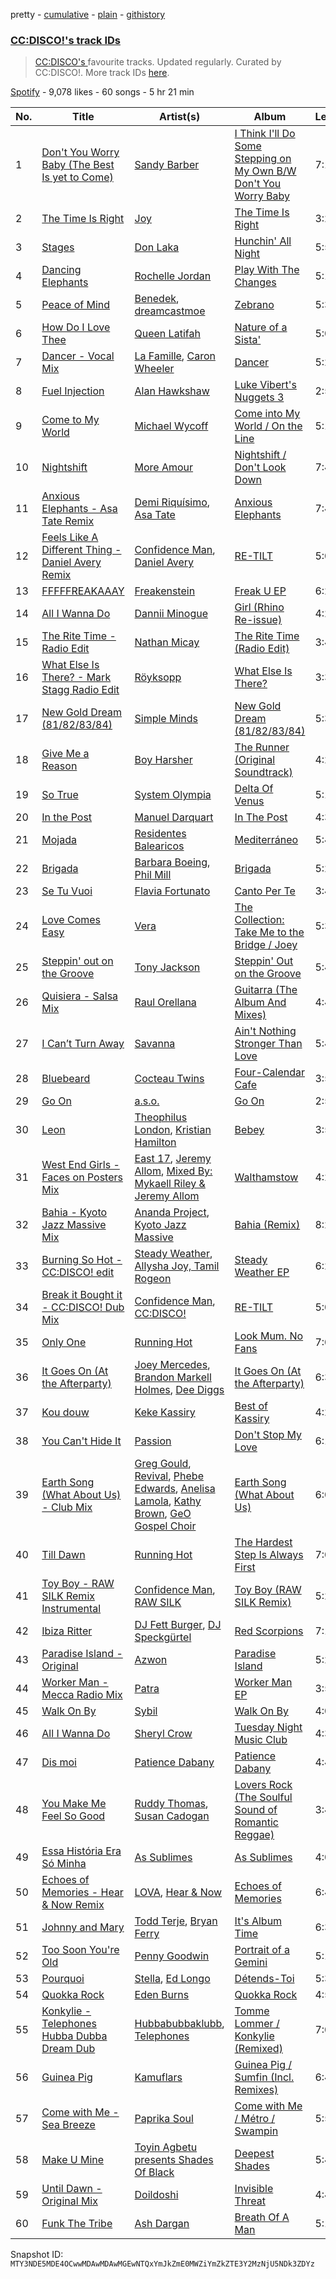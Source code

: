 pretty - [cumulative](/playlists/cumulative/37i9dQZF1DXd9gokF77pBJ.md) - [plain](/playlists/plain/37i9dQZF1DXd9gokF77pBJ) - [githistory](https://github.githistory.xyz/mackorone/spotify-playlist-archive/blob/main/playlists/plain/37i9dQZF1DXd9gokF77pBJ)

### [CC:DISCO!'s track IDs](https://open.spotify.com/playlist/37i9dQZF1DXd9gokF77pBJ)

> <a href="spotify:artist:37fxVoFAMzet5CiiDg7SL7">CC:DISCO's </a> favourite tracks\. Updated regularly\. Curated by CC:DISCO!\. More track IDs <a href="spotify:genre:track\_id">here</a>.

[Spotify](https://open.spotify.com/user/spotify) - 9,078 likes - 60 songs - 5 hr 21 min

| No. | Title | Artist(s) | Album | Length |
|---|---|---|---|---|
| 1 | [Don't You Worry Baby \(The Best Is yet to Come\)](https://open.spotify.com/track/6jg3qW3RAZEcQUeuff6RiG) | [Sandy Barber](https://open.spotify.com/artist/5smHFUSf9HBHBw8Ce0mh2s) | [I Think I'll Do Some Stepping on My Own B/W Don't You Worry Baby](https://open.spotify.com/album/64MOZaHY7xjXHdYed7eU1t) | 7:14 |
| 2 | [The Time Is Right](https://open.spotify.com/track/06IAXVDdjl2JHgHOoVzVG9) | [Joy](https://open.spotify.com/artist/4S7rljGywrEzPChY7XHLER) | [The Time Is Right](https://open.spotify.com/album/42Tq3LQmGWjCq5dkPQXmmg) | 3:25 |
| 3 | [Stages](https://open.spotify.com/track/4IJ3M8iAOJgvA9grJoCys1) | [Don Laka](https://open.spotify.com/artist/1pVB3hFHwbaa3CkI72nQfQ) | [Hunchin' All Night](https://open.spotify.com/album/7DQYEeeElfRlwjyjA1SVL1) | 5:55 |
| 4 | [Dancing Elephants](https://open.spotify.com/track/4EGz4rN8kpKF5mx5i0HHm1) | [Rochelle Jordan](https://open.spotify.com/artist/3MM3uKNdJbvefUael12dl3) | [Play With The Changes](https://open.spotify.com/album/5qJ0CnwfIUUgcKFdrjRP6v) | 5:18 |
| 5 | [Peace of Mind](https://open.spotify.com/track/01B8c1fCg84OAGjy3DyTd1) | [Benedek](https://open.spotify.com/artist/0VGUa1xtVL7g1srvyzbY7t), [dreamcastmoe](https://open.spotify.com/artist/05PeUup2zYw9VOGnaknbn9) | [Zebrano](https://open.spotify.com/album/2K7g3LpcZKPDusWTsZ1bgd) | 5:36 |
| 6 | [How Do I Love Thee](https://open.spotify.com/track/67DtvJpIeuAYuTr6BKHgeu) | [Queen Latifah](https://open.spotify.com/artist/5m7wCUhYhBh7A3A3YMxrbt) | [Nature of a Sista'](https://open.spotify.com/album/3Jt4VAHeS6qE9tmVrl5Byz) | 5:01 |
| 7 | [Dancer \- Vocal Mix](https://open.spotify.com/track/3fSFS8mA0bn5tysmddNZQw) | [La Famille](https://open.spotify.com/artist/0JydFhn1rNSTzrDZuZ98PN), [Caron Wheeler](https://open.spotify.com/artist/2RhMHmV21ZDcSGZ872U4ZY) | [Dancer](https://open.spotify.com/album/0wR3BVI2gBzo3SlGJvNHoW) | 5:26 |
| 8 | [Fuel Injection](https://open.spotify.com/track/3mjnC1wLLjX8pzQbv1IQgM) | [Alan Hawkshaw](https://open.spotify.com/artist/4xJbCqwNfYlbl8v026L24T) | [Luke Vibert's Nuggets 3](https://open.spotify.com/album/4XhHiKbo6yUr642e0GCrhK) | 2:50 |
| 9 | [Come to My World](https://open.spotify.com/track/5iLO42W37wwR15eVtbQxHV) | [Michael Wycoff](https://open.spotify.com/artist/03WrOkxi8Ktm2tBYI1Z7vV) | [Come into My World / On the Line](https://open.spotify.com/album/7eUzClku2HdVYIqkHpiJiz) | 5:16 |
| 10 | [Nightshift](https://open.spotify.com/track/6owXUyIRf9TghK1IQXUb1u) | [More Amour](https://open.spotify.com/artist/1C3kP4fY3Slqe9UuGzS1b3) | [Nightshift / Don't Look Down](https://open.spotify.com/album/1QYYUVvtBS3WYQSZhkgDJW) | 7:49 |
| 11 | [Anxious Elephants \- Asa Tate Remix](https://open.spotify.com/track/7zSYsueFjdppvkYdcguNCp) | [Demi Riquísimo](https://open.spotify.com/artist/1GIv2BGriYO1IdownXWWac), [Asa Tate](https://open.spotify.com/artist/2m6WH0HJcjDrjqEljgQQN7) | [Anxious Elephants](https://open.spotify.com/album/0u0rzxSzs2tcCFC0qOmgQA) | 7:41 |
| 12 | [Feels Like A Different Thing \- Daniel Avery Remix](https://open.spotify.com/track/1shRenemeWoKxg80q68ANm) | [Confidence Man](https://open.spotify.com/artist/0RwXnFrEoI8tltFvYpJgP6), [Daniel Avery](https://open.spotify.com/artist/1EULJuDFWpZ9xg4YwtUGGt) | [RE\-TILT](https://open.spotify.com/album/0zHWRMhq93EvXagIxc4IGb) | 5:03 |
| 13 | [FFFFFREAKAAAY](https://open.spotify.com/track/5MKPScNN7LWd3a40kk2EoW) | [Freakenstein](https://open.spotify.com/artist/7Bcfp0ViTMa6F4xedbUhun) | [Freak U EP](https://open.spotify.com/album/5NWxhmFUVG1kEXGxQ9HyrI) | 6:21 |
| 14 | [All I Wanna Do](https://open.spotify.com/track/38TLvvqAHWSNJtq4l09yfW) | [Dannii Minogue](https://open.spotify.com/artist/6XCS9JCn56Q252cMOTbeq6) | [Girl \(Rhino Re\-issue\)](https://open.spotify.com/album/70nzlIb5chg1iMGhh8Gd3S) | 4:29 |
| 15 | [The Rite Time \- Radio Edit](https://open.spotify.com/track/1FD1QJDanGbIvlzISHezws) | [Nathan Micay](https://open.spotify.com/artist/6U7MOIhacysUEnfJ41WfhC) | [The Rite Time \(Radio Edit\)](https://open.spotify.com/album/0ieNOineZMrDVzWV9iLPYC) | 3:49 |
| 16 | [What Else Is There? \- Mark Stagg Radio Edit](https://open.spotify.com/track/1pC0MvVlAALf3n9RlP975f) | [Röyksopp](https://open.spotify.com/artist/5nPOO9iTcrs9k6yFffPxjH) | [What Else Is There?](https://open.spotify.com/album/1FjqxFm7Fd4yB0UDHHH0KT) | 3:38 |
| 17 | [New Gold Dream \(81/82/83/84\)](https://open.spotify.com/track/7MhDU9xSWM1LPQGPFkAEJC) | [Simple Minds](https://open.spotify.com/artist/6hN9F0iuULZYWXppob22Aj) | [New Gold Dream \(81/82/83/84\)](https://open.spotify.com/album/6dn2O3un8SV0QZ421jDdEj) | 5:38 |
| 18 | [Give Me a Reason](https://open.spotify.com/track/0s1bzOaz2BgIbvYhwGwpmq) | [Boy Harsher](https://open.spotify.com/artist/4iom7VVRU6AHRIu1JUXpLG) | [The Runner \(Original Soundtrack\)](https://open.spotify.com/album/5dfc4xJu4rrdd7oufQu73H) | 4:25 |
| 19 | [So True](https://open.spotify.com/track/5iwS6u0zGbQkLFWXLGDr54) | [System Olympia](https://open.spotify.com/artist/2qtARFvBzCjOuGbXFAF0iX) | [Delta Of Venus](https://open.spotify.com/album/0rLjKe41TizBh87gtdbyQl) | 5:14 |
| 20 | [In the Post](https://open.spotify.com/track/0wfGxyRy073Lhr6tcWH4mF) | [Manuel Darquart](https://open.spotify.com/artist/0mumYdYeqKkr99t3iDEHGS) | [In The Post](https://open.spotify.com/album/6rRZkneJaw1HrlAeUMQOdv) | 4:32 |
| 21 | [Mojada](https://open.spotify.com/track/7KeU2lZdmzHgI5maPkfIc8) | [Residentes Balearicos](https://open.spotify.com/artist/1cOrrxnHshhMoDDdjBfPSG) | [Mediterráneo](https://open.spotify.com/album/7og32GZViYHNRYMhgFffBH) | 5:41 |
| 22 | [Brigada](https://open.spotify.com/track/5GDhxndpilh5O6BDNFwN6f) | [Barbara Boeing](https://open.spotify.com/artist/7uf1b4UI1VVKwwcQO0laWZ), [Phil Mill](https://open.spotify.com/artist/4dw0GyllDDJ5bY9SaGCw5E) | [Brigada](https://open.spotify.com/album/4SYy5FSilSqQRkWBrKzp9n) | 5:23 |
| 23 | [Se Tu Vuoi](https://open.spotify.com/track/0YDc4kVUW7J0Yr908XFEUa) | [Flavia Fortunato](https://open.spotify.com/artist/6u4qQuBV1wEiChGgPVT45f) | [Canto Per Te](https://open.spotify.com/album/2T4GTTm7POJdcUfRKn4EC1) | 3:40 |
| 24 | [Love Comes Easy](https://open.spotify.com/track/3ExcEpHblGcPikCpcgNNAB) | [Vera](https://open.spotify.com/artist/0FkJ8SID5QlL8bWQBMmtmh) | [The Collection: Take Me to the Bridge / Joey](https://open.spotify.com/album/6xVKvK1yeMBO4EhnY7gKwH) | 5:32 |
| 25 | [Steppin' out on the Groove](https://open.spotify.com/track/4QHFZhYuhKczwn0NGBFOcM) | [Tony Jackson](https://open.spotify.com/artist/5Y6G21rp2MNCIePfimbbyO) | [Steppin' Out on the Groove](https://open.spotify.com/album/0uPHY9BW2EAYtQq619slgu) | 5:49 |
| 26 | [Quisiera \- Salsa Mix](https://open.spotify.com/track/5GZE8TATkHhQKsqkjEt4aq) | [Raul Orellana](https://open.spotify.com/artist/6htHgk48aAS94faA48Jq3w) | [Guitarra \(The Album And Mixes\)](https://open.spotify.com/album/6rnVhXqN1pvdMqOxPdkioQ) | 4:42 |
| 27 | [I Can’t Turn Away](https://open.spotify.com/track/3mm0ZejN1arUzTmYEtpWeK) | [Savanna](https://open.spotify.com/artist/17M5hrxVWrmJTr1NlHlaKJ) | [Ain't Nothing Stronger Than Love](https://open.spotify.com/album/2B9lFGikDCPAInwRJOWbfe) | 5:46 |
| 28 | [Bluebeard](https://open.spotify.com/track/4kxpoNJE8r3LgsSzEqaEDU) | [Cocteau Twins](https://open.spotify.com/artist/5Wabl1lPdNOeIn0SQ5A1mp) | [Four\-Calendar Cafe](https://open.spotify.com/album/07poC3fOw5E0tAZ6Zc46AN) | 3:54 |
| 29 | [Go On](https://open.spotify.com/track/1vwzpWzUG5c8Hr36bu1Cbw) | [a.s.o.](https://open.spotify.com/artist/2a4fzfmDaQvYBhBR5hp2jj) | [Go On](https://open.spotify.com/album/6GZjGWlyqF0Pu6wI2SBDr1) | 2:52 |
| 30 | [Leon](https://open.spotify.com/track/4JMgp4eaUGnLFqZtSjCYB8) | [Theophilus London](https://open.spotify.com/artist/4EMtGVFvfCSrEmWaGV0roE), [Kristian Hamilton](https://open.spotify.com/artist/5N5Sh4gVdtIQU9uhwHUlN5) | [Bebey](https://open.spotify.com/album/31e6kRTlCq4KGjg3XA6m5K) | 3:56 |
| 31 | [West End Girls \- Faces on Posters Mix](https://open.spotify.com/track/7yEijwIT9WHKXH4YOb8E2F) | [East 17](https://open.spotify.com/artist/6lOC7lwSO1ql4Gc2Y3QObY), [Jeremy Allom](https://open.spotify.com/artist/2PFtUjgbzaDEEF0gSN6PsI), [Mixed By: Mykaell Riley & Jeremy Allom](https://open.spotify.com/artist/7fJkvrfbWiCiQEToPCkmn6) | [Walthamstow](https://open.spotify.com/album/5hVUeW05qGAIc1YA3h2Y7O) | 4:27 |
| 32 | [Bahia \- Kyoto Jazz Massive Mix](https://open.spotify.com/track/2uRoRLASdX1nOrwjziK98Q) | [Ananda Project](https://open.spotify.com/artist/5SMPsvWbnxL1B6SRIAn37c), [Kyoto Jazz Massive](https://open.spotify.com/artist/10Mz09DRdfsBvUVTUWiqIv) | [Bahia \(Remix\)](https://open.spotify.com/album/7MGsWVNSul0gtPEvMSnuLq) | 8:27 |
| 33 | [Burning So Hot \- CC:DISCO! edit](https://open.spotify.com/track/6vjdiWie9mPtBcU0Es2phq) | [Steady Weather](https://open.spotify.com/artist/250KDQoG6031aEecBnUlxu), [Allysha Joy, Tamil Rogeon](https://open.spotify.com/artist/59xReERk3oLEunXWWJE64F) | [Steady Weather EP](https://open.spotify.com/album/4JZ5AJNXYBEB1O26usPOhd) | 6:20 |
| 34 | [Break it Bought it \- CC:DISCO! Dub Mix](https://open.spotify.com/track/13Lmdx2WUYP7wUoQjGwLv5) | [Confidence Man](https://open.spotify.com/artist/0RwXnFrEoI8tltFvYpJgP6), [CC:DISCO!](https://open.spotify.com/artist/37fxVoFAMzet5CiiDg7SL7) | [RE\-TILT](https://open.spotify.com/album/0zHWRMhq93EvXagIxc4IGb) | 5:03 |
| 35 | [Only One](https://open.spotify.com/track/3cAGadn1zed1wIpyWoVmdn) | [Running Hot](https://open.spotify.com/artist/18QvrAlrBwNeoiAkXE1ikj) | [Look Mum\. No Fans](https://open.spotify.com/album/62ih8N2vpj8Rs51xzdlG1S) | 7:04 |
| 36 | [It Goes On \(At the Afterparty\)](https://open.spotify.com/track/3rwOXnsJIFelb2uEL6racm) | [Joey Mercedes](https://open.spotify.com/artist/54oBNihvb3acQd2WJCIYp4), [Brandon Markell Holmes](https://open.spotify.com/artist/49hxY3aryuNE1UJpuJ0YJf), [Dee Diggs](https://open.spotify.com/artist/3GrNYIRzpnrh3HltUMlMeg) | [It Goes On \(At the Afterparty\)](https://open.spotify.com/album/3sxf4PHUvea7auhbNUlMBh) | 6:32 |
| 37 | [Kou douw](https://open.spotify.com/track/5HAOxJgbPsOMCQqgi8GKMP) | [Keke Kassiry](https://open.spotify.com/artist/66DebSA3RyF7ReCpwfjHT8) | [Best of Kassiry](https://open.spotify.com/album/4pPTUTGJgdkAiEE1ALmQOs) | 4:25 |
| 38 | [You Can't Hide It](https://open.spotify.com/track/4JllN6LAth4uuFh7Xm84n9) | [Passion](https://open.spotify.com/artist/5YgczGESVzCXzvQN5E6n84) | [Don't Stop My Love](https://open.spotify.com/album/5JbkjdDWYlwxa2HV8N77Hp) | 6:13 |
| 39 | [Earth Song \(What About Us\) \- Club Mix](https://open.spotify.com/track/3fcpQwhkotcEzpzRZ6maMg) | [Greg Gould](https://open.spotify.com/artist/7scMWGksw0YUGUVuewfyJo), [Revival](https://open.spotify.com/artist/2PwQi1kdRI5FfS7Q5ukpxk), [Phebe Edwards](https://open.spotify.com/artist/5Phxu6UZtHHfEHNPDwyqpo), [Anelisa Lamola](https://open.spotify.com/artist/4JQspweC9s9YK2H81Nylvi), [Kathy Brown](https://open.spotify.com/artist/1dYwUvGX41uwyOuabIEJUq), [GeO Gospel Choir](https://open.spotify.com/artist/6hE7obcJBo7760EpnmhR1H) | [Earth Song \(What About Us\)](https://open.spotify.com/album/5TlJmOQSTdjLIcFcYFJJ5n) | 6:02 |
| 40 | [Till Dawn](https://open.spotify.com/track/17ssW5GFqQ3mF12GSydUzh) | [Running Hot](https://open.spotify.com/artist/18QvrAlrBwNeoiAkXE1ikj) | [The Hardest Step Is Always First](https://open.spotify.com/album/0CsdqUlzVU73nQrLImpemF) | 7:05 |
| 41 | [Toy Boy \- RAW SILK Remix Instrumental](https://open.spotify.com/track/4aEdlsxMHeHqKGpgGS1Xzm) | [Confidence Man](https://open.spotify.com/artist/0RwXnFrEoI8tltFvYpJgP6), [RAW SILK](https://open.spotify.com/artist/0TWVaByAXEDhyWrgP1w4iw) | [Toy Boy \(RAW SILK Remix\)](https://open.spotify.com/album/4EmJ6lt7c2D1xjgdu4FHvZ) | 5:24 |
| 42 | [Ibiza Ritter](https://open.spotify.com/track/64FtLRfjZFXzYQXLVfyYH1) | [DJ Fett Burger](https://open.spotify.com/artist/7yWrxpMXYe5naRQUVdSWoD), [DJ Speckgürtel](https://open.spotify.com/artist/5r1hN5elIQAsYHiQYUOdjm) | [Red Scorpions](https://open.spotify.com/album/5i1QNkN8oZzYzsRP6ve9kO) | 7:15 |
| 43 | [Paradise Island \- Original](https://open.spotify.com/track/6UTSeHhAQ8J2uQ7h2dqHP7) | [Azwon](https://open.spotify.com/artist/7bq3R6McfVToDTinPJWOqd) | [Paradise Island](https://open.spotify.com/album/4zakgzZMRJKaJ58awLRjq4) | 5:21 |
| 44 | [Worker Man \- Mecca Radio Mix](https://open.spotify.com/track/25UG07cTvHsMa8EGrBniNo) | [Patra](https://open.spotify.com/artist/4aIN2HphWosDXzCDUTgqWa) | [Worker Man EP](https://open.spotify.com/album/7BfZmDjxreB4HgdKlILGl7) | 3:57 |
| 45 | [Walk On By](https://open.spotify.com/track/2R0IB7ccOT9FGTF1J5cAZy) | [Sybil](https://open.spotify.com/artist/1EbIfIjVcauDatNO4vagL1) | [Walk On By](https://open.spotify.com/album/6IWU1ee0GMUnYrIFFbcbel) | 4:01 |
| 46 | [All I Wanna Do](https://open.spotify.com/track/3ZpQiJ78LKINrW9SQTgbXd) | [Sheryl Crow](https://open.spotify.com/artist/4TKTii6gnOnUXQHyuo9JaD) | [Tuesday Night Music Club](https://open.spotify.com/album/7dC6axVAeBDpRMmNtRbpwU) | 4:32 |
| 47 | [Dis moi](https://open.spotify.com/track/4JPhYQpcVWIobC69sYlIYu) | [Patience Dabany](https://open.spotify.com/artist/0I4hm86r145kyusXtEIqSL) | [Patience Dabany](https://open.spotify.com/album/5sdH6ENnkoxZU2KUZVH9UG) | 4:46 |
| 48 | [You Make Me Feel So Good](https://open.spotify.com/track/1G2FFbirgWqUQJxuGstt9e) | [Ruddy Thomas](https://open.spotify.com/artist/079H2w6aQufE4WqzL73I64), [Susan Cadogan](https://open.spotify.com/artist/02CDSrcHflWRx5Wj7RMoB3) | [Lovers Rock \(The Soulful Sound of Romantic Reggae\)](https://open.spotify.com/album/3GUbXnyMM1mb9JM4XNe3hw) | 3:40 |
| 49 | [Essa História Era Só Minha](https://open.spotify.com/track/2ZUXu4GEC0X3HfZerdIkY8) | [As Sublimes](https://open.spotify.com/artist/5IwNtKoJGwuNOSX7PxoMq1) | [As Sublimes](https://open.spotify.com/album/6T2WRxTf2THIPYSETc7LOG) | 4:07 |
| 50 | [Echoes of Memories \- Hear & Now Remix](https://open.spotify.com/track/6Liyo6T5Z39p6arJ4sQ1GQ) | [LOVA](https://open.spotify.com/artist/1eEowC9PRKVjX0ZnyiTWgw), [Hear & Now](https://open.spotify.com/artist/3YQwxKTjtAELAeGeqY4HgJ) | [Echoes of Memories](https://open.spotify.com/album/3a0obSJPi6fR4KwFU73veD) | 6:41 |
| 51 | [Johnny and Mary](https://open.spotify.com/track/4DpDrLYI6CQIYw1VFeBR4o) | [Todd Terje](https://open.spotify.com/artist/49gaZqfow2v8EEQmjGyEIw), [Bryan Ferry](https://open.spotify.com/artist/5RNFFojXkPRmlJZIwXeKQC) | [It's Album Time](https://open.spotify.com/album/058No4Kiz8r284NwzBSBC2) | 6:32 |
| 52 | [Too Soon You're Old](https://open.spotify.com/track/0xoQ94UXapKcxoJoT0U2yj) | [Penny Goodwin](https://open.spotify.com/artist/3U2DfAQbDTbPbbgFoqqxeX) | [Portrait of a Gemini](https://open.spotify.com/album/7zar80bvYKkJGWvfi6oPiX) | 5:16 |
| 53 | [Pourquoi](https://open.spotify.com/track/1pd0CVkbOs0raP7B4bfRb9) | [Stella](https://open.spotify.com/artist/5w3hiAOQKr9glXE15H4A6e), [Ed Longo](https://open.spotify.com/artist/3nqWfkB8tEeGxqYgwzg6U4) | [Détends\-Toi](https://open.spotify.com/album/6OlWZuO3iT7RbhcmqPCbCK) | 5:31 |
| 54 | [Quokka Rock](https://open.spotify.com/track/1Xjs4ngq7AxQqtSeMQcfJE) | [Eden Burns](https://open.spotify.com/artist/6lItMkb0pYOU1DvFUWgYo2) | [Quokka Rock](https://open.spotify.com/album/56BBnq0Ay0sdVtN4Zi9vXt) | 4:59 |
| 55 | [Konkylie \- Telephones Hubba Dubba Dream Dub](https://open.spotify.com/track/2R7fsx79N5AchcThzaShpK) | [Hubbabubbaklubb](https://open.spotify.com/artist/7HgA0wYq2OBe9ac7awv1Jq), [Telephones](https://open.spotify.com/artist/0A34lofieP2Nj3Gm2hb6pY) | [Tomme Lommer / Konkylie \(Remixed\)](https://open.spotify.com/album/2lOhvmjWgJyLtW1hH7M8F1) | 7:02 |
| 56 | [Guinea Pig](https://open.spotify.com/track/1CLdLGLFpR7FG44ie98gTe) | [Kamuflars](https://open.spotify.com/artist/25jF8ynO4bl3OS5H0VthLX) | [Guinea Pig / Sumfin \(Incl\. Remixes\)](https://open.spotify.com/album/5nxZXIpld3KQDdomN9WDhN) | 6:42 |
| 57 | [Come with Me \- Sea Breeze](https://open.spotify.com/track/3Xq4OujWDOtvPXKiPkKL5h) | [Paprika Soul](https://open.spotify.com/artist/6pSI968GeA8SPZPHf21ViT) | [Come with Me / Métro / Swampin](https://open.spotify.com/album/3DPB85yvvThrigMyxd1dI5) | 5:57 |
| 58 | [Make U Mine](https://open.spotify.com/track/4WcQVfB4lCmpopjKsDrV1D) | [Toyin Agbetu presents Shades Of Black](https://open.spotify.com/artist/4t6vRMAJ6i52YvoKJhrynb) | [Deepest Shades](https://open.spotify.com/album/5HPB9bXOPyyNMkml3ySivL) | 5:49 |
| 59 | [Until Dawn \- Original Mix](https://open.spotify.com/track/0K613P27zJ2GcJ4fM5Q2J4) | [Doildoshi](https://open.spotify.com/artist/286xMU6guFcghkncOEDcJH) | [Invisible Threat](https://open.spotify.com/album/6LWwyEmPZfHR5hh0qZVMKL) | 4:42 |
| 60 | [Funk The Tribe](https://open.spotify.com/track/6hjgXS8zDeaonIMlmtqZDj) | [Ash Dargan](https://open.spotify.com/artist/7uMdXW4knlRBzxIvzpyJby) | [Breath Of A Man](https://open.spotify.com/album/3nmqsQR4920MF39cgHx4ns) | 5:13 |

Snapshot ID: `MTY3NDE5MDE4OCwwMDAwMDAwMGEwNTQxYmJkZmE0MWZiYmZkZTE3Y2MzNjU5NDk3ZDYz`
